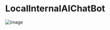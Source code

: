 # LocalInternalAIChatBot

![image](https://github.com/user-attachments/assets/b218b04c-8483-473e-9782-6120ad43dd7c)
